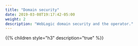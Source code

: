 ```yaml
---
title: "Domain security"
date: 2019-03-08T19:17:42-05:00
weight: 2
description: "WebLogic domain security and the operator."
---
```


{{% children style="h3" description="true" %}}
